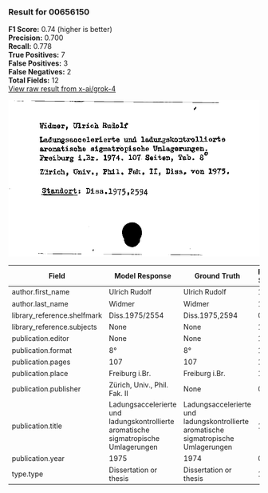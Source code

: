 ### Result for 00656150
**F1 Score:** 0.74 (higher is better)<br>**Precision:** 0.700<br>**Recall:** 0.778<br>**True Positives:** 7<br>**False Positives:** 3<br>**False Negatives:** 2<br>**Total Fields:** 12<br>[View raw result from x-ai/grok-4](https://github.com/RISE-UNIBAS/humanities_data_benchmark/blob/main/results/2025-10-20/T0270/request_T0270_00656150.json)

<img src="https://github.com/RISE-UNIBAS/humanities_data_benchmark/blob/main/benchmarks/zettelkatalog/images/00656150.jpg?raw=true" alt="00656150" width="600px">

| Field | Model Response | Ground Truth | Fuzzy Score | Match |
|-------|----------------|--------------|-------------|-------|
| author.first_name | Ulrich Rudolf | Ulrich Rudolf | 1.000 | ✅ |
| author.last_name | Widmer | Widmer | 1.000 | ✅ |
| library_reference.shelfmark | Diss.1975/2554 | Diss.1975,2594 | 0.857 | ❌ |
| library_reference.subjects | None | None | 1.000 | ✅ |
| publication.editor | None | None | 1.000 | ✅ |
| publication.format | 8° | 8° | 1.000 | ✅ |
| publication.pages | 107 | 107 | 1.000 | ✅ |
| publication.place | Freiburg i.Br. | Freiburg i.Br. | 1.000 | ✅ |
| publication.publisher | Zürich, Univ., Phil. Fak. II | None | 0.000 | ❌ |
| publication.title | Ladungsaccelerierte und ladungskontrollierte aromatische sigmatropische Umlagerungen | Ladungsaccelerierte und ladungskontrollierte aromatische sigmatropische Umlagerungen | 1.000 | ✅ |
| publication.year | 1975 | 1974 | 0.750 | ❌ |
| type.type | Dissertation or thesis | Dissertation or thesis | 1.000 | ✅ |
